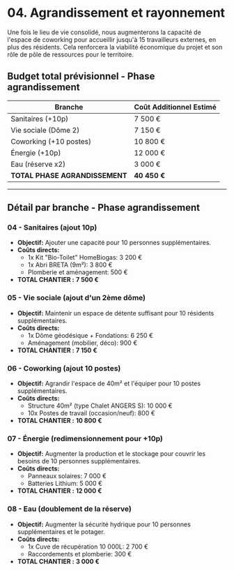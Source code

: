 # 04. Agrandissement et rayonnement

Une fois le lieu de vie consolidé, nous augmenterons la capacité de l'espace de coworking pour accueillir jusqu'à 15 travailleurs externes, en plus des résidents. Cela renforcera la viabilité économique du projet et son rôle de pôle de ressources pour le territoire.

## Budget total prévisionnel - Phase agrandissement

| Branche                            | Coût Additionnel Estimé |
| ----------------------------------- | ----------------------- |
| Sanitaires (+10p)                   | 7 500 €                 |
| Vie sociale (Dôme 2)                | 7 150 €                 |
| Coworking (+10 postes)              | 10 800 €                |
| Énergie (+10p)                      | 12 000 €                |
| Eau (réserve x2)                    | 3 000 €                 |
| **TOTAL PHASE AGRANDISSEMENT**      | **40 450 €**            |

---

## Détail par branche - Phase agrandissement

### 04 - Sanitaires (ajout 10p)
- **Objectif:** Ajouter une capacité pour 10 personnes supplémentaires.
- **Coûts directs:**
  - 1x Kit "Bio-Toilet" HomeBiogas: 3 200 €
  - 1x Abri BRETA (9m²): 3 800 €
  - Plomberie et aménagement: 500 €
- **TOTAL CHANTIER :** **7 500 €**

### 05 - Vie sociale (ajout d'un 2ème dôme)
- **Objectif:** Maintenir un espace de détente suffisant pour 10 résidents supplémentaires.
- **Coûts directs:**
  - 1x Dôme géodésique + Fondations: 6 250 €
  - Aménagement (mobilier, déco): 900 €
- **TOTAL CHANTIER :** **7 150 €**

### 06 - Coworking (ajout 10 postes)
- **Objectif:** Agrandir l'espace de 40m² et l'équiper pour 10 postes supplémentaires.
- **Coûts directs:**
  - Structure 40m² (type Chalet ANGERS S): 10 000 €
  - 10x Postes de travail (occasion/neuf): 800 €
- **TOTAL CHANTIER :** **10 800 €**

### 07 - Énergie (redimensionnement pour +10p)
- **Objectif:** Augmenter la production et le stockage pour couvrir les besoins de 10 personnes supplémentaires.
- **Coûts directs:**
  - Panneaux solaires: 7 000 €
  - Batteries Lithium: 5 000 €
- **TOTAL CHANTIER :** **12 000 €**

### 08 - Eau (doublement de la réserve)
- **Objectif:** Augmenter la sécurité hydrique pour 10 personnes supplémentaires et le potager.
- **Coûts directs:**
  - 1x Cuve de récupération 10 000L: 2 700 €
  - Raccordements et plomberie: 300 €
- **TOTAL CHANTIER :** **3 000 €**